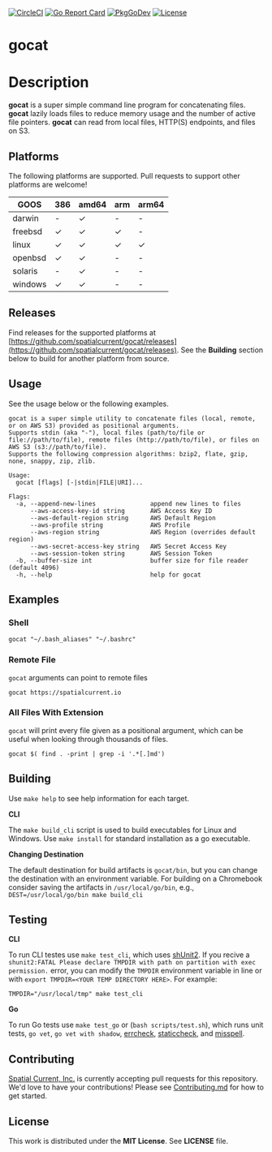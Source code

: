 [![CircleCI](https://circleci.com/gh/spatialcurrent/gocat/tree/main.svg?style=svg)](https://circleci.com/gh/spatialcurrent/gocat/tree/main)
[![Go Report Card](https://goreportcard.com/badge/spatialcurrent/gocat?style=flat-square)](https://goreportcard.com/report/github.com/spatialcurrent/gocat)
[![PkgGoDev](https://pkg.go.dev/badge/mod/github.com/spatialcurrent/gocat)](https://pkg.go.dev/github.com/spatialcurrent/gocat)
[![License](http://img.shields.io/badge/license-MIT-red.svg?style=flat)](https://github.com/spatialcurrent/gocat/blob/master/LICENSE)

# gocat

# Description

**gocat** is a super simple command line program for concatenating files.  **gocat** lazily loads files to reduce memory usage and the number of active file pointers.  **gocat** can read from local files, HTTP(S) endpoints, and files on S3.

## Platforms

The following platforms are supported.  Pull requests to support other platforms are welcome!

| GOOS | 386 | amd64 | arm | arm64 |
| ---- | --- | ----- | --- | ----- |
| darwin | - | ✓ | - | - |
| freebsd | ✓ | ✓ | ✓ | - |
| linux | ✓ | ✓ | ✓ | ✓ |
| openbsd | ✓ | ✓ | - | - |
| solaris | - | ✓ | - | - |
| windows | ✓ | ✓ | - | - |

## Releases

Find releases for the supported platforms at [https://github.com/spatialcurrent/gocat/releases](https://github.com/spatialcurrent/gocat/releases).  See the **Building** section below to build for another platform from source.

## Usage

See the usage below or the following examples.

```shell
gocat is a super simple utility to concatenate files (local, remote, or on AWS S3) provided as positional arguments.
Supports stdin (aka "-"), local files (path/to/file or file://path/to/file), remote files (http://path/to/file), or files on AWS S3 (s3://path/to/file).
Supports the following compression algorithms: bzip2, flate, gzip, none, snappy, zip, zlib.

Usage:
  gocat [flags] [-|stdin|FILE|URI]...

Flags:
  -a, --append-new-lines               append new lines to files
      --aws-access-key-id string       AWS Access Key ID
      --aws-default-region string      AWS Default Region
      --aws-profile string             AWS Profile
      --aws-region string              AWS Region (overrides default region)
      --aws-secret-access-key string   AWS Secret Access Key
      --aws-session-token string       AWS Session Token
  -b, --buffer-size int                buffer size for file reader (default 4096)
  -h, --help                           help for gocat
```

## Examples

### Shell

```shell
gocat "~/.bash_aliases" "~/.bashrc"
```

### Remote File

`gocat` arguments can point to remote files

```shell
gocat https://spatialcurrent.io
```

### All Files With Extension

`gocat` will print every file given as a positional argument, which can be useful when looking through thousands of files.

```shell
gocat $( find . -print | grep -i '.*[.]md')
```

## Building

Use `make help` to see help information for each target.

**CLI**

The `make build_cli` script is used to build executables for Linux and Windows.  Use `make install` for standard installation as a go executable.

**Changing Destination**

The default destination for build artifacts is `gocat/bin`, but you can change the destination with an environment variable.  For building on a Chromebook consider saving the artifacts in `/usr/local/go/bin`, e.g., `DEST=/usr/local/go/bin make build_cli`

## Testing

**CLI**

To run CLI testes use `make test_cli`, which uses [shUnit2](https://github.com/kward/shunit2).  If you recive a `shunit2:FATAL Please declare TMPDIR with path on partition with exec permission.` error, you can modify the `TMPDIR` environment variable in line or with `export TMPDIR=<YOUR TEMP DIRECTORY HERE>`. For example:

```
TMPDIR="/usr/local/tmp" make test_cli
```

**Go**

To run Go tests use `make test_go` or (`bash scripts/test.sh`), which runs unit tests, `go vet`, `go vet with shadow`, [errcheck](https://github.com/kisielk/errcheck), [staticcheck](https://staticcheck.io/), and [misspell](https://github.com/client9/misspell).

## Contributing

[Spatial Current, Inc.](https://spatialcurrent.io) is currently accepting pull requests for this repository.  We'd love to have your contributions!  Please see [Contributing.md](https://github.com/spatialcurrent/gocat/blob/master/CONTRIBUTING.md) for how to get started.

## License

This work is distributed under the **MIT License**.  See **LICENSE** file.
